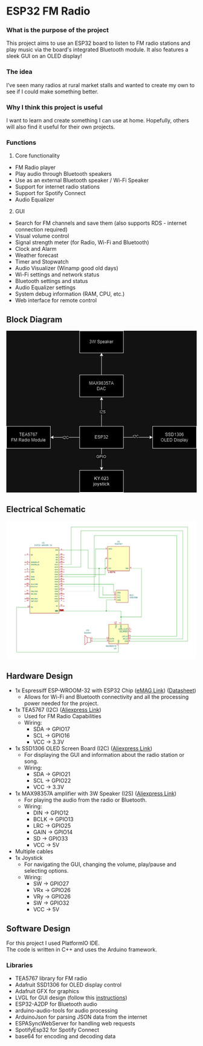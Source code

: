 # ESP32 FM Radio

### What is the purpose of the project
This project aims to use an ESP32 board to listen to FM radio stations and play music via the board's integrated Bluetooth module. It also features a sleek GUI on an OLED display!

### The idea
I’ve seen many radios at rural market stalls and wanted to create my own to see if I could make something better.

### Why I think this project is useful
I want to learn and create something I can use at home. Hopefully, others will also find it useful for their own projects.

### Functions
1. Core functionality
- FM Radio player
- Play audio through Bluetooth speakers
- Use as an external Bluetooth speaker / Wi-Fi Speaker
- Support for internet radio stations
- Support for Spotify Connect
- Audio Equalizer

2. GUI
- Search for FM channels and save them (also supports RDS - internet connection required)
- Visual volume control
- Signal strength meter (for Radio, Wi-Fi and Bluetooth)
- Clock and Alarm
- Weather forecast
- Timer and Stopwatch
- Audio Visualizer (Winamp good old days)
- Wi-Fi settings and network status
- Bluetooth settings and status
- Audio Equalizer settings
- System debug information (RAM, CPU, etc.)
- Web interface for remote control

## Block Diagram
![Block Diagram](hardware/block_diagram.png)
## Electrical Schematic
![Electrical Schematic](hardware/electric_scheme.png)
## Hardware Design
- 1x Espressiff ESP-WROOM-32 with ESP32 Chip ([eMAG Link](https://www.emag.ro/placa-esp32-cu-esp-wroom-32-38-pini-cu-cip-cp2102-multicolor-esp32-cp2102/pd/D7R798MBM/)) ([Datasheet](https://www.espressif.com/sites/default/files/documentation/esp32-wroom-32_datasheet_en.pdf))
    - Allows for Wi-Fi and Bluetooth connectivity and all the processing power needed for the project.
- 1x TEA5767 (I2C) ([Aliexpress Link](https://www.aliexpress.com/item/32968805755.html?channel=twinner))
     - Used for FM Radio Capabilities
     - Wiring:
        - SDA -> GPIO17
        - SCL -> GPIO16
        - VCC -> 3.3V
- 1x SSD1306 OLED Screen Board (I2C) ([Aliexpress Link](https://www.aliexpress.com/item/1005007614149117.html?channel=twinner))
    - For displaying the GUI and information about the radio station or song.
    - Wiring:
        - SDA -> GPIO21
        - SCL -> GPIO22
        - VCC -> 3.3V
- 1x MAX98357A amplifier with 3W Speaker (I2S) ([Aliexpress Link](https://www.aliexpress.com/item/1005007138041962.html?channel=twinner))
    - For playing the audio from the radio or Bluetooth.
    - Wiring:
        - DIN -> GPIO12
        - BCLK -> GPIO13
        - LRC -> GPIO25
        - GAIN -> GPIO14
        - SD -> GPIO33
        - VCC -> 5V
- Multiple cables
- 1x Joystick
    - For navigating the GUI, changing the volume, play/pause and selecting options.
    - Wiring:
        - SW -> GPIO27
        - VRx -> GPIO26
        - VRy -> GPIO26
        - SW -> GPIO32
        - VCC -> 5V

## Software Design
For this project I used PlatformIO IDE.
<br>
The code is written in C++ and uses the Arduino framework.

### Libraries
- TEA5767 library for FM radio
- Adafruit SSD1306 for OLED display control
- Adafruit GFX for graphics
- LVGL for GUI design (follow this [instructions](https://docs.lvgl.io/8.3/get-started/platforms/arduino.html#configure-lvgl))
- ESP32-A2DP for Bluetooth audio
- arduino-audio-tools for audio processing
- ArduinoJson for parsing JSON data from the internet
- ESPASyncWebServer for handling web requests
- SpotifyEsp32 for Spotify Connect
- base64 for encoding and decoding data